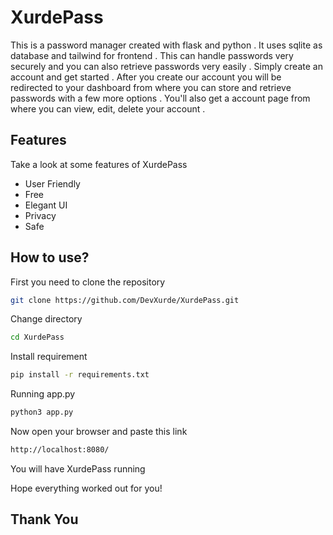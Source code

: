 # XurdePass
This is a password manager created with flask and python . It uses sqlite as database and tailwind for frontend . This can handle passwords very securely and you can also retrieve passwords very easily . Simply create an account and get started . After you create our account you will be redirected to your dashboard from where you can store and retrieve passwords with a few more options . You'll also get a account page from where you can view, edit, delete your account .

## Features
Take a look at some features of XurdePass
- User Friendly
- Free
- Elegant UI
- Privacy
- Safe

## How to use?
First you need to clone the repository
```bash
git clone https://github.com/DevXurde/XurdePass.git
```
Change directory
```bash
cd XurdePass
```
Install requirement
```bash
pip install -r requirements.txt
```
Running app.py
```bash
python3 app.py
```
Now open your browser and paste this link 
```bash
http://localhost:8080/
```
You will have XurdePass running

Hope everything worked out for you!

## Thank You
